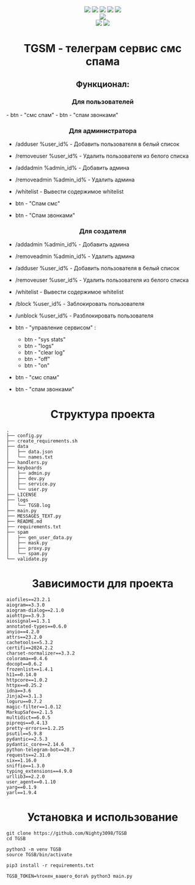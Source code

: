 <div class="badges" align="center">
    <a href="./LICENSE.md"><img src="https://img.shields.io/github/license/Nighty3098/TGSB?style=for-the-badge&color=a6e0b8&logoColor=85e185&labelColor=1c1c29" /></a>
    <img src="https://img.shields.io/github/issues-pr/Nighty3098/TGSB?style=for-the-badge&color=ef9f9c&logoColor=85e185&labelColor=1c1c29" />
    <img src="https://img.shields.io/github/last-commit/Nighty3098/TGSB?style=for-the-badge&logo=github&color=7dc4e4&logoColor=D9E0EE&labelColor=1c1c29"/>
    <img src="https://img.shields.io/github/issues/Nighty3098/TGSB?style=for-the-badge&color=dbb6ed&logoColor=85e185&labelColor=1c1c29" />
    <img src="https://img.shields.io/github/stars/Nighty3098/TGSB?style=for-the-badge&logo=apachespark&color=eed49f&logoColor=D9E0EE&labelColor=1c1c29"/>
</div>

<div id="social" align=center>
    <a href="https://discord.gg/KK4Xdcqb"><img src="https://img.shields.io/discord/1238858182403559505.svg?label=Discord&logo=Discord&style=for-the-badge&color=f5a7a0&logoColor=FFFFFF&labelColor=1c1c29" /></a>
</div>

<div id="soft" align=center>
	<img src="https://img.shields.io/badge/Linux-FCC624?style=for-the-badge&logo=linux&logoColor=black&color=eed49f" />
    <img src="https://img.shields.io/badge/python-3670A0?style=for-the-badge&logo=python&logoColor=black&color=7dc4e4"/>
</div>

<h1 align="center">  TGSM - телеграм сервис смс спама </h1>
<h2 align="center">Функционал:</h2>


<h3 align="center">Для пользователей</h3>
 - btn - "смс спам"
 - btn - "спам звонками"


<h3 align="center">Для администратора</h3>

- /adduser %user_id% - Добавить пользователя в белый список
- /removeuser %user_id% - Удалить пользователя из белого списка
- /addadmin %admin_id% - Добавить админа
- /removeadmin %admin_id% - Удалить админа
- /whitelist - Вывести содержимое whitelist

- btn - "Спам смс"
- btn - "Спам звонками"


<h3 align="center">Для создателя</h3>

- /addadmin %admin_id% - Добавить админа
- /removeadmin %admin_id% - Удалить админа
- /adduser %user_id% - Добавить пользователя в белый список
- /removeuser %user_id% - Удалить пользователя из белого списка
- /whitelist - Вывести содержимое whitelist
- /block %user_id% - Заблокировать пользователя
- /unblock %user_id% - Разблокировать пользователя

- btn - "управление сервисом" : 
    - btn - "sys stats"
    - btn - "logs"
    - btn - "clear log"
    - btn - "off"
    - btn - "on"

- btn - "смс спам"
- btn - "спам звонками"

<h1 align="center">Структура проекта</h1>

```
.
├── config.py
├── create_requirements.sh
├── data
│   ├── data.json
│   └── names.txt
├── handlers.py
├── keyboards
│   ├── admin.py
│   ├── dev.py
│   ├── service.py
│   └── user.py
├── LICENSE
├── logs
│   └── TGSB.log
├── main.py
├── MESSAGES_TEXT.py
├── README.md
├── requirements.txt
├── spam
│   ├── gen_user_data.py
│   ├── mask.py
│   ├── proxy.py
│   └── spam.py
└── validate.py
```

<h1 align="center">Зависимости для проекта</h1>

```
aiofiles==23.2.1
aiogram==3.3.0
aiogram-dialog==2.1.0
aiohttp==3.9.3
aiosignal==1.3.1
annotated-types==0.6.0
anyio==4.2.0
attrs==23.2.0
cachetools==5.3.2
certifi==2024.2.2
charset-normalizer==3.3.2
colorama==0.4.6
docopt==0.6.2
frozenlist==1.4.1
h11==0.14.0
httpcore==1.0.2
httpx==0.25.2
idna==3.6
Jinja2==3.1.3
loguru==0.7.2
magic-filter==1.0.12
MarkupSafe==2.1.5
multidict==6.0.5
pipreqs==0.4.13
pretty-errors==1.2.25
psutil==5.9.8
pydantic==2.5.3
pydantic_core==2.14.6
python-telegram-bot==20.7
requests==2.31.0
six==1.16.0
sniffio==1.3.0
typing_extensions==4.9.0
urllib3==2.2.0
user_agent==0.1.10
yarg==0.1.9
yarl==1.9.4
```

<h1 align="center">Установка и использование</h1>


```
git clone https://github.com/Nighty3098/TGSB 
cd TGSB

python3 -m venv TGSB
source TGSB/bin/activate

pip3 install -r requirements.txt

TGSB_TOKEN=%токен_вашего_бота% python3 main.py
```


